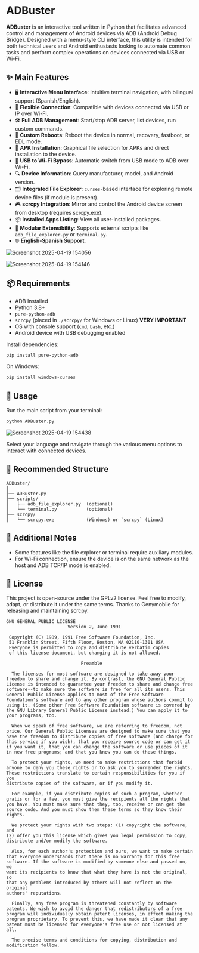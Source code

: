 # ADBuster

**ADBuster** is an interactive tool written in Python that facilitates advanced control and management of Android devices via ADB (Android Debug Bridge). Designed with a menu-style CLI interface, this utility is intended for both technical users and Android enthusiasts looking to automate common tasks and perform complex operations on devices connected via USB or Wi-Fi.



## ✨ Main Features

- 🖥 **Interactive Menu Interface**: Intuitive terminal navigation, with bilingual support (Spanish/English).
- 🔌 **Flexible Connection**: Compatible with devices connected via USB or IP over Wi-Fi.
- 🛠 **Full ADB Management**: Start/stop ADB server, list devices, run custom commands.
- 🚀 **Custom Reboots**: Reboot the device in normal, recovery, fastboot, or EDL mode.
- 📲 **APK Installation**: Graphical file selection for APKs and direct installation to the device.
- 📡 **USB to Wi-Fi Bypass**: Automatic switch from USB mode to ADB over Wi-Fi.
- 🔍 **Device Information**: Query manufacturer, model, and Android version.
- 🗂 **Integrated File Explorer**: `curses`-based interface for exploring remote device files (if module is present).
- 🎮 **scrcpy Integration**: Mirror and control the Android device screen from desktop (requires scrcpy.exe).
- 📦 **Installed Apps Listing**: View all user-installed packages.
- 🧠 **Modular Extensibility**: Supports external scripts like `adb_file_explorer.py` or `terminal.py`.
- 🌐 **English-Spanish Support**.

![Screenshot 2025-04-19 154056](https://github.com/user-attachments/assets/e1d01d14-758b-4f97-9e78-45dec42e0cd2)

![Screenshot 2025-04-19 154146](https://github.com/user-attachments/assets/ec6ecdbd-f2f3-450b-9128-f2a4c8993b44)

## 📦 Requirements

- ADB Installed
- Python 3.8+
- `pure-python-adb`
- `scrcpy` (placed in `./scrcpy/` for Windows or Linux) **VERY IMPORTANT**
- OS with console support (`cmd`, `bash`, etc.)
- Android device with USB debugging enabled

Install dependencies:
```bash
pip install pure-python-adb
```

On Windows:
```bash
pip install windows-curses
```

## 🚀 Usage

Run the main script from your terminal:

```bash
python ADBuster.py
```

![Screenshot 2025-04-19 154438](https://github.com/user-attachments/assets/cc8ef3d5-3b0c-4394-bf94-66d9648cd360)

Select your language and navigate through the various menu options to interact with connected devices.

## 📁 Recommended Structure

```
ADBuster/
│
├── ADBuster.py
├── scripts/
│   ├── adb_file_explorer.py  (optional)
│   └── terminal.py           (optional)
├── scrcpy/
│   └── scrcpy.exe            (Windows) or `scrcpy` (Linux)
```

## 🧠 Additional Notes

- Some features like the file explorer or terminal require auxiliary modules.
- For Wi-Fi connection, ensure the device is on the same network as the host and ADB TCP/IP mode is enabled.

## 📜 License

This project is open-source under the GPLv2 license. Feel free to modify, adapt, or distribute it under the same terms.
Thanks to Genymobile for releasing and maintaining scrcpy.

```
GNU GENERAL PUBLIC LICENSE
                       Version 2, June 1991

 Copyright (C) 1989, 1991 Free Software Foundation, Inc.
 51 Franklin Street, Fifth Floor, Boston, MA 02110-1301 USA
 Everyone is permitted to copy and distribute verbatim copies
 of this license document, but changing it is not allowed.

                            Preamble

  The licenses for most software are designed to take away your
freedom to share and change it. By contrast, the GNU General Public
License is intended to guarantee your freedom to share and change free
software--to make sure the software is free for all its users. This
General Public License applies to most of the Free Software
Foundation's software and to any other program whose authors commit to
using it. (Some other Free Software Foundation software is covered by
the GNU Library General Public License instead.) You can apply it to
your programs, too.

  When we speak of free software, we are referring to freedom, not
price. Our General Public Licenses are designed to make sure that you
have the freedom to distribute copies of free software (and charge for
this service if you wish), that you receive source code or can get it
if you want it, that you can change the software or use pieces of it
in new free programs; and that you know you can do these things.

  To protect your rights, we need to make restrictions that forbid
anyone to deny you these rights or to ask you to surrender the rights.
These restrictions translate to certain responsibilities for you if you
distribute copies of the software, or if you modify it.

  For example, if you distribute copies of such a program, whether
gratis or for a fee, you must give the recipients all the rights that
you have. You must make sure that they, too, receive or can get the
source code. And you must show them these terms so they know their
rights.

  We protect your rights with two steps: (1) copyright the software, and
(2) offer you this license which gives you legal permission to copy,
distribute and/or modify the software.

  Also, for each author's protection and ours, we want to make certain
that everyone understands that there is no warranty for this free
software. If the software is modified by someone else and passed on, we
want its recipients to know that what they have is not the original, so
that any problems introduced by others will not reflect on the original
authors' reputations.

  Finally, any free program is threatened constantly by software
patents. We wish to avoid the danger that redistributors of a free
program will individually obtain patent licenses, in effect making the
program proprietary. To prevent this, we have made it clear that any
patent must be licensed for everyone's free use or not licensed at all.

  The precise terms and conditions for copying, distribution and
modification follow.
```
